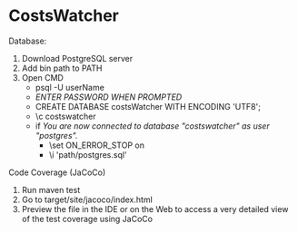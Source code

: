 # CostsWatcher

Database:
1. Download PostgreSQL server
2. Add bin path to PATH
3. Open CMD
	- psql -U userName
	- *ENTER PASSWORD WHEN PROMPTED*
	- CREATE DATABASE costsWatcher WITH ENCODING 'UTF8';
	- \c costswatcher 
	- if *You are now connected to database "costswatcher" as user "postgres".*
		- \set ON_ERROR_STOP on
		- \i 'path/postgres.sql'

Code Coverage (JaCoCo)
1. Run maven test
2. Go to target/site/jacoco/index.html
3. Preview the file in the IDE or on the Web to access a very detailed view of the test coverage using JaCoCo
